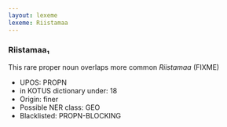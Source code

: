 ```yaml
---
layout: lexeme
lexeme: Riistamaa
---
```


###  Riistamaa₁

This rare proper noun overlaps more common *Riistamaa* (FIXME)
* UPOS:  PROPN
* in KOTUS dictionary under:  18
* Origin:  finer
* Possible NER class:  GEO
* Blacklisted:  PROPN-BLOCKING


